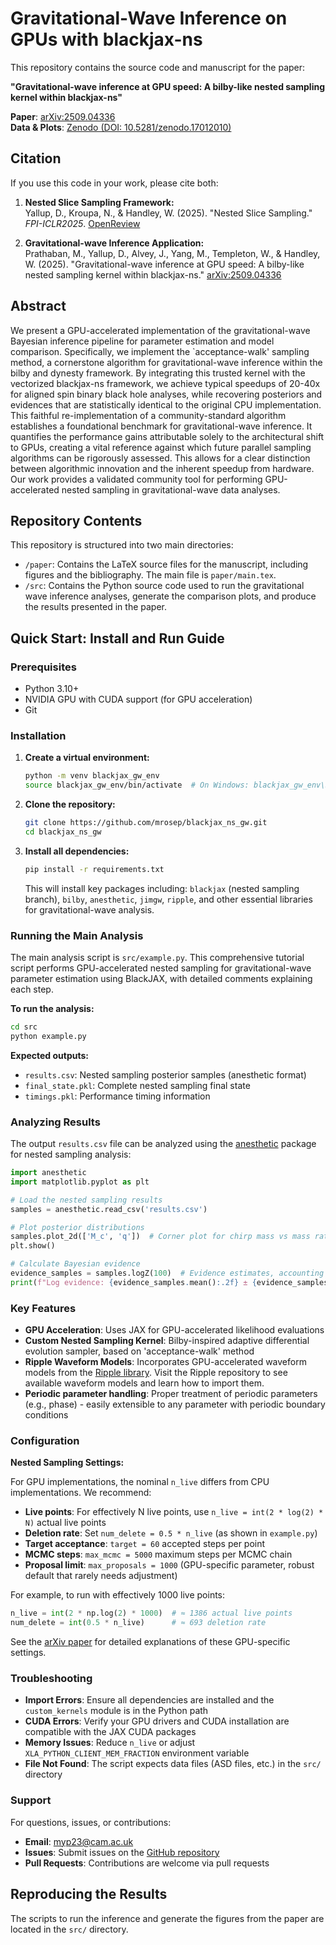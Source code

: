 
# Gravitational-Wave Inference on GPUs with blackjax-ns

This repository contains the source code and manuscript for the paper:

**"Gravitational-wave inference at GPU speed: A bilby-like nested sampling kernel within blackjax-ns"**

**Paper**: [arXiv:2509.04336](https://arxiv.org/abs/2509.04336)  
**Data & Plots**: [Zenodo (DOI: 10.5281/zenodo.17012010)](https://zenodo.org/records/17012011)

## Citation

If you use this code in your work, please cite both:

1. **Nested Slice Sampling Framework:**  
   Yallup, D., Kroupa, N., & Handley, W. (2025). "Nested Slice Sampling." *FPI-ICLR2025*. [OpenReview](https://openreview.net/forum?id=ekbkMSuPo4&referrer=%5Bthe%20profile%20of%20David%20Yallup%5D)

2. **Gravitational-wave Inference Application:**  
   Prathaban, M., Yallup, D., Alvey, J., Yang, M., Templeton, W., & Handley, W. (2025). "Gravitational-wave inference at GPU speed: A bilby-like nested sampling kernel within blackjax-ns." [arXiv:2509.04336](https://arxiv.org/abs/2509.04336)

## Abstract

We present a GPU-accelerated implementation of the gravitational-wave Bayesian inference pipeline for parameter estimation and model comparison. Specifically, we implement the `acceptance-walk' sampling method, a cornerstone algorithm for gravitational-wave inference within the bilby and dynesty framework. By integrating this trusted kernel with the vectorized blackjax-ns framework, we achieve typical speedups of 20-40x for aligned spin binary black hole analyses, while recovering posteriors and evidences that are statistically identical to the original CPU implementation. This faithful re-implementation of a community-standard algorithm establishes a foundational benchmark for gravitational-wave inference. It quantifies the performance gains attributable solely to the architectural shift to GPUs, creating a vital reference against which future parallel sampling algorithms can be rigorously assessed. This allows for a clear distinction between algorithmic innovation and the inherent speedup from hardware. Our work provides a validated community tool for performing GPU-accelerated nested sampling in gravitational-wave data analyses.


## Repository Contents

This repository is structured into two main directories:

*   `/paper`: Contains the LaTeX source files for the manuscript, including figures and the bibliography. The main file is `paper/main.tex`.
*   `/src`: Contains the Python source code used to run the gravitational wave inference analyses, generate the comparison plots, and produce the results presented in the paper.

## Quick Start: Install and Run Guide

### Prerequisites

- Python 3.10+
- NVIDIA GPU with CUDA support (for GPU acceleration)
- Git

### Installation

1. **Create a virtual environment:**
   ```bash
   python -m venv blackjax_gw_env
   source blackjax_gw_env/bin/activate  # On Windows: blackjax_gw_env\Scripts\activate
   ```

2. **Clone the repository:**
   ```bash
   git clone https://github.com/mrosep/blackjax_ns_gw.git
   cd blackjax_ns_gw
   ```

3. **Install all dependencies:**
   ```bash
   pip install -r requirements.txt
   ```
   This will install key packages including: `blackjax` (nested sampling branch), `bilby`, `anesthetic`, `jimgw`, `ripple`, and other essential libraries for gravitational-wave analysis.

### Running the Main Analysis

The main analysis script is `src/example.py`. This comprehensive tutorial script performs GPU-accelerated nested sampling for gravitational-wave parameter estimation using BlackJAX, with detailed comments explaining each step.

**To run the analysis:**

```bash
cd src
python example.py
```

**Expected outputs:**
- `results.csv`: Nested sampling posterior samples (anesthetic format)
- `final_state.pkl`: Complete nested sampling final state
- `timings.pkl`: Performance timing information

### Analyzing Results

The output `results.csv` file can be analyzed using the [anesthetic](https://anesthetic.readthedocs.io/en/latest/index.html) package for nested sampling analysis:

```python
import anesthetic
import matplotlib.pyplot as plt

# Load the nested sampling results
samples = anesthetic.read_csv('results.csv')

# Plot posterior distributions
samples.plot_2d(['M_c', 'q'])  # Corner plot for chirp mass vs mass ratio
plt.show()

# Calculate Bayesian evidence
evidence_samples = samples.logZ(100)  # Evidence estimates, accounting for uncertainty in weights
print(f"Log evidence: {evidence_samples.mean():.2f} ± {evidence_samples.std():.2f}")

```

### Key Features

- **GPU Acceleration**: Uses JAX for GPU-accelerated likelihood evaluations
- **Custom Nested Sampling Kernel**: Bilby-inspired adaptive differential evolution sampler, based on 'acceptance-walk' method
- **Ripple Waveform Models**: Incorporates GPU-accelerated waveform models from the [Ripple library](https://github.com/tedwards2412/ripple/tree/main). Visit the Ripple repository to see available waveform models and learn how to import them.
- **Periodic parameter handling**: Proper treatment of periodic parameters (e.g., phase) - easily extensible to any parameter with periodic boundary conditions

### Configuration

**Nested Sampling Settings:**

For GPU implementations, the nominal `n_live` differs from CPU implementations. We recommend:

- **Live points**: For effectively N live points, use `n_live = int(2 * log(2) * N)` actual live points
- **Deletion rate**: Set `num_delete = 0.5 * n_live` (as shown in `example.py`)
- **Target acceptance**: `target = 60` accepted steps per point
- **MCMC steps**: `max_mcmc = 5000` maximum steps per MCMC chain
- **Proposal limit**: `max_proposals = 1000` (GPU-specific parameter, robust default that rarely needs adjustment)

For example, to run with effectively 1000 live points:
```python
n_live = int(2 * np.log(2) * 1000)  # ≈ 1386 actual live points
num_delete = int(0.5 * n_live)      # ≈ 693 deletion rate
```

See the [arXiv paper](https://arxiv.org/abs/2509.04336) for detailed explanations of these GPU-specific settings.

### Troubleshooting

- **Import Errors**: Ensure all dependencies are installed and the `custom_kernels` module is in the Python path
- **CUDA Errors**: Verify your GPU drivers and CUDA installation are compatible with the JAX CUDA packages
- **Memory Issues**: Reduce `n_live` or adjust `XLA_PYTHON_CLIENT_MEM_FRACTION` environment variable
- **File Not Found**: The script expects data files (ASD files, etc.) in the `src/` directory

### Support

For questions, issues, or contributions:
- **Email**: myp23@cam.ac.uk
- **Issues**: Submit issues on the [GitHub repository](https://github.com/mrosep/blackjax_ns_gw/issues)
- **Pull Requests**: Contributions are welcome via pull requests

## Reproducing the Results

The scripts to run the inference and generate the figures from the paper are located in the `src/` directory.

